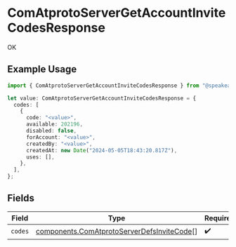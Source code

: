 # ComAtprotoServerGetAccountInviteCodesResponse

OK

## Example Usage

```typescript
import { ComAtprotoServerGetAccountInviteCodesResponse } from "@speakeasy-sdks/bluesky/models/operations";

let value: ComAtprotoServerGetAccountInviteCodesResponse = {
  codes: [
    {
      code: "<value>",
      available: 202196,
      disabled: false,
      forAccount: "<value>",
      createdBy: "<value>",
      createdAt: new Date("2024-05-05T18:43:20.817Z"),
      uses: [],
    },
  ],
};
```

## Fields

| Field                                                                                                    | Type                                                                                                     | Required                                                                                                 | Description                                                                                              |
| -------------------------------------------------------------------------------------------------------- | -------------------------------------------------------------------------------------------------------- | -------------------------------------------------------------------------------------------------------- | -------------------------------------------------------------------------------------------------------- |
| `codes`                                                                                                  | [components.ComAtprotoServerDefsInviteCode](../../models/components/comatprotoserverdefsinvitecode.md)[] | :heavy_check_mark:                                                                                       | N/A                                                                                                      |